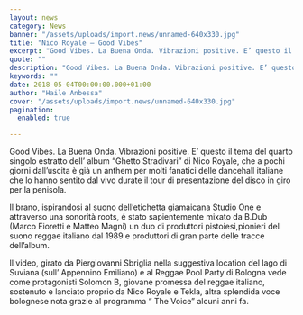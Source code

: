 ```yaml
---
layout: news
category: News
banner: "/assets/uploads/import.news/unnamed-640x330.jpg"
title: "Nico Royale – Good Vibes"
excerpt: "Good Vibes. La Buena Onda. Vibrazioni positive. E’ questo il tema del quarto singolo estratto dell’ album “Ghetto Stradivari” di Nico Royale, che a pochi giorni dall’uscita è già un anthem per molti fanatici delle dancehall italiane che lo hanno sentito dal vivo durate il tour di presentazione del disco in giro per la penisola. [&hellip"
quote: ""
description: "Good Vibes. La Buena Onda. Vibrazioni positive. E’ questo il tema del quarto singolo estratto dell’ album “Ghetto Stradivari” di Nico Royale, che a pochi giorni dall’uscita è già un anthem per molti fanatici delle dancehall italiane che lo hanno sentito dal vivo durate il tour di presentazione del disco in giro per la penisola. [&hellip"
keywords: ""
date: 2018-05-04T00:00:00.000+01:00
author: "Haile Anbessa"
cover: "/assets/uploads/import.news/unnamed-640x330.jpg"
pagination:
  enabled: true

---
```


Good Vibes. La Buena Onda. Vibrazioni positive. E’ questo il tema del quarto singolo estratto dell’ album “Ghetto Stradivari” di Nico Royale, che a pochi giorni dall’uscita è già un anthem per molti fanatici delle dancehall italiane che lo hanno sentito dal vivo durate il tour di presentazione del disco in giro per la penisola.

Il brano, ispirandosi al suono dell’etichetta giamaicana Studio One e attraverso una sonorità roots, é stato sapientemente mixato da B.Dub (Marco Fioretti e Matteo Magni) un duo di produttori pistoiesi,pionieri del suono reggae italiano dal 1989 e produttori di gran parte delle tracce dell’album.

Il video, girato da Piergiovanni Sbriglia nella suggestiva location del lago di Suviana (sull’ Appennino Emiliano) e al Reggae Pool Party di Bologna vede come protagonisti Solomon B, giovane promessa del reggae italiano, sostenuto e lanciato proprio da Nico Royale e Tekla, altra splendida voce bolognese nota grazie al programma “ The Voice” alcuni anni fa.